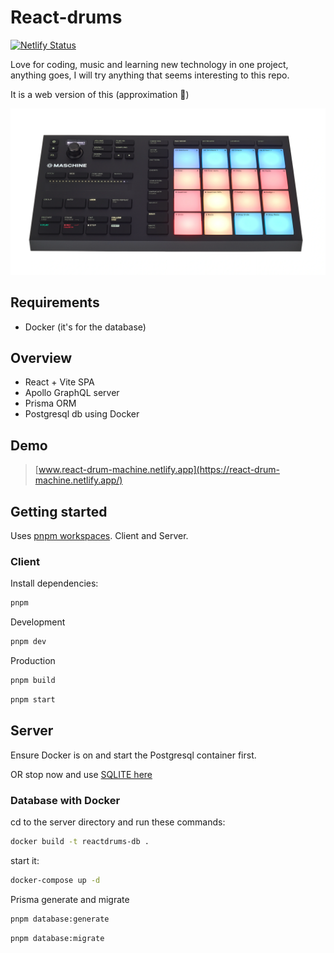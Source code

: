 # React-drums

[![Netlify Status](https://api.netlify.com/api/v1/badges/b1e813fa-c4ab-404f-b0a2-002f87f6e8bd/deploy-status)](https://app.netlify.com/sites/react-drum-machine/deploys)

Love for coding, music and learning new technology in one project, anything goes, I will try anything that seems interesting to this repo.

It is a web version of this (approximation 🥁)

![photo](.github/workflows/machinemicro.png)

## Requirements

- Docker (it's for the database)

## Overview

- React + Vite SPA
- Apollo GraphQL server
- Prisma ORM
- Postgresql db using Docker

## Demo

> [www.react-drum-machine.netlify.app](https://react-drum-machine.netlify.app/)

## Getting started

Uses [pnpm workspaces](https://pnpmpkg.com/features/workspaces). Client and Server.

### Client

Install dependencies:

```bash
pnpm
```

Development

```bash
pnpm dev
```

Production

```bash
pnpm build
```

```bash
pnpm start
```

## Server

Ensure Docker is on and start the Postgresql container first.

OR stop now and use [SQLITE here](https://www.prisma.io/docs/orm/overview/databases/sqlite)

### Database with Docker

cd to the server directory and run these commands:

```bash
docker build -t reactdrums-db .
```

start it:

```bash
docker-compose up -d
```

Prisma generate and migrate

```bash
pnpm database:generate
```

```bash
pnpm database:migrate
```
